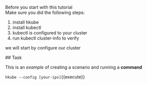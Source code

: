 
Before you start with this tutorial  
Make sure you did the following steps:  

1) install hkube
2) install kubectl
3) kubectl is configured to your cluster
4) run kubectl cluster-info to verify

we will start by configure our cluster

## Task

This is an _example_ of creating a scenario and running a **command**

`hkube --config [your-ips]`{{execute}}


